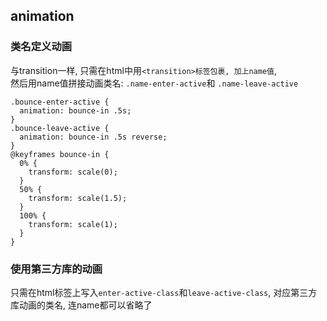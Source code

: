 ## animation
### 类名定义动画
与transition一样, 只需在html中用```<transition>标签包裹, 加上name值```, <br>
然后用name值拼接动画类名: ```.name-enter-active```和 ```.name-leave-active```
```
.bounce-enter-active {
  animation: bounce-in .5s;
}
.bounce-leave-active {
  animation: bounce-in .5s reverse;
}
@keyframes bounce-in {
  0% {
    transform: scale(0);
  }
  50% {
    transform: scale(1.5);
  }
  100% {
    transform: scale(1);
  }
}
```
### 使用第三方库的动画
只需在html标签上写入```enter-active-class```和```leave-active-class```, 对应第三方库动画的类名, 连name都可以省略了
